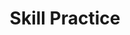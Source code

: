 ---
title: Skill Practice

source:
- title: Common Core Basics
  subject: Social Studies
  chapter: 1
  toc_type: Lesson Review
  toc_number: 1.3
  pages: 32 - 37

questions:
  - excerpt: 1 - 2
    text: >
      <blockquote>The President of the US is to have power to return a bill, which shall have passed the two branches of the legislature for reconsideration; but the bill so returned is not to become a law unless upon reconsideration, it be approved by two-thirds of both houses.</blockquote>
      <i>Excerpted from The Federalist Papers, by Alexander Hamilton</i>
  - number: 1
    text: To which of the following processes was Hamilton referring?
    choice:
      - option: A
        text: pocket veto
      - option: B
        text: power of impeachment
      - option: C
        text: executive order
      - option: D
        text: presidential veto and congressional override
    answer:
      - option: B
        text: 
  - number: 2
    text: Who must approve a returned bill before it can become a law?
    choice:
      - option: A
        text: the president
      - option: B
        text: two-thirds of the Senate
      - option: C
        text: two-thirds of each house
      - option: D
        text: all of the House of Representatives
    answer:
      - option: 
        text: 
  - excerpt: 3 - 4
    text: >
      <b>The Supreme Court Reverses Itself</b>
      People make the laws and interpret them according to their beliefs. What the Constitution "really means" is subject to judicial review. Although the Constitution has changed little over the years, the values of society have changed. This has led to new rulings on earlier decisions. Consider these two cases concerning racial segregation:
      <ol>
      <li>In 1896, in a period marked by extreme expressions of racial discrimination, the Supreme Court ruled in Plessy v. Ferguson that segregation in public facilities, including public schools, was constitutional so long as the facilities were "separate but equal."</li>
      <li>In 1954, the Supreme Court ruled, in the case of Brown v. the Board of Education that "separate but equal" schools were unconstitutional and they violated laws granting equal protection.</li>
      </ol>
  - number: 3
    text: Which best describes the decisions of the Supreme Court?
    choice:
      - option: A
        text: influenced by current developments
      - option: B
        text: based on the written Constitution
      - option: C
        text: not subject to major revisions
      - option: D
        text: based on the opinions of the individual justices
    answer:
      - option: 
        text: 
  - number: 4
    text: The passage suggests that the Plessy v. Ferguson decision was very heavily influenced by what?
    choice:
      - option: A
        text: politicians
      - option: B
        text: the civil rights movement
      - option: C
        text: racial discrimination
      - option: D
        text: black power movement
    answer:
      - option: 
        text: 
        
layout: cc_review
---